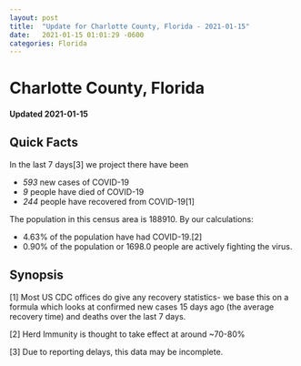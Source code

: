 ```yaml
---
layout: post
title:  "Update for Charlotte County, Florida - 2021-01-15"
date:   2021-01-15 01:01:29 -0600
categories: Florida
---
```


# Charlotte County, Florida
#### Updated 2021-01-15

## Quick Facts

In the last 7 days[3] we project there have been
- *593* new cases of COVID-19
- *9* people have died of COVID-19
- *244* people have recovered from COVID-19[1]

The population in this census area is 188910. By our calculations:
- 4.63% of the population have had COVID-19.[2]
- 0.90% of the population or 1698.0 people are actively fighting the virus.

## Synopsis




[1] Most US CDC offices do give any recovery statistics- we base this on a formula which looks at confirmed new cases
15 days ago (the average recovery time) and deaths over the last 7 days.

[2] Herd Immunity is thought to take effect at around ~70-80%

[3] Due to reporting delays, this data may be incomplete.
 
    